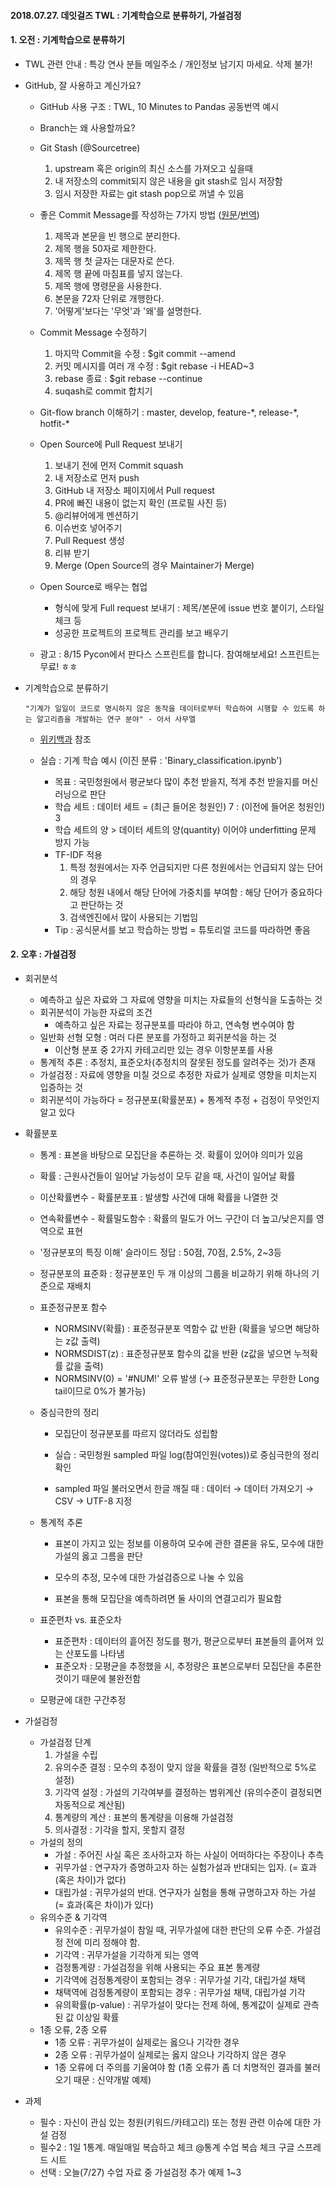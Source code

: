 #### 2018.07.27. 데잇걸즈 TWL : 기계학습으로 분류하기, 가설검정



#### 1. 오전 : 기계학습으로 분류하기

- TWL 관련 안내 : 특강 연사 분들 메일주소 / 개인정보 남기지 마세요. 삭제 불가!

  

- GitHub, 잘 사용하고 계신가요?

  - GitHub 사용 구조 : TWL, 10 Minutes to Pandas 공동번역 예시

  - Branch는 왜 사용할까요?
  - Git Stash (@Sourcetree)
    1. upstream 혹은 origin의 최신 소스를 가져오고 싶을때
    2. 내 저장소의 commit되지 않은 내용을 git stash로 임시 저장함
    3. 임시 저장한 자료는 git stash pop으로 꺼낼 수 있음
  - 좋은 Commit Message를 작성하는 7가지 방법 ([원문](https://chris.beams.io/posts/git-commit/)/[번역](https://item4.github.io/2016-11-01/How-to-Write-a-Git-Commit-Message/))
    1. 제목과 본문을 빈 행으로 분리한다.
    2. 제목 행을 50자로 제한한다.
    3. 제목 행 첫 글자는 대문자로 쓴다.
    4. 제목 행 끝에 마침표를 넣지 않는다.
    5. 제목 행에 명령문을 사용한다.
    6. 본문을 72자 단위로 개행한다.
    7. '어떻게'보다는 '무엇'과 '왜'를 설명한다.
  - Commit Message 수정하기
    1. 마지막 Commit을 수정 : $git commit --amend
    2. 커밋 메시지를 여러 개 수정 : $git rebase -i HEAD~3
    3. rebase 종료 : $git rebase --continue
    4. suqash로 commit 합치기
  - Git-flow branch 이해하기 : master, develop, feature-\*, release-\*, hotfit-\*
  - Open Source에 Pull Request 보내기
    1. 보내기 전에 먼저 Commit squash
    2. 내 저장소로 먼저 push
    3. GitHub 내 저장소 페이지에서 Pull request
    4. PR에 빠진 내용이 없는지 확인 (프로필 사진 등)
    5. @리뷰어에게 멘션하기
    6. 이슈번호 넣어주기
    7. Pull Request 생성
    8. 리뷰 받기
    9. Merge (Open Source의 경우 Maintainer가 Merge)
  - Open Source로 배우는 협업
    - 형식에 맞게 Full request 보내기 : 제목/본문에 issue 번호 붙이기, 스타일 체크 등
    - 성공한 프로젝트의 프로젝트 관리를 보고 배우기
  - 광고 : 8/15 Pycon에서 판다스 스프린트를 합니다. 참여해보세요! 스프린트는 무료! ㅎㅎ



- 기계학습으로 분류하기

  ~~~
  "기계가 일일이 코드로 명시하지 않은 동작을 데이터로부터 학습하여 시행할 수 있도록 하는 알고리즘을 개발하는 연구 분야" - 아서 사무엘
  ~~~

  - [위키백과](https://ko.wikipedia.org/wiki/%EA%B8%B0%EA%B3%84_%ED%95%99%EC%8A%B5) 참조

    

  - 실습 : 기계 학습 예시 (이진 분류 : 'Binary_classification.ipynb')

    - 목표 : 국민청원에서 평균보다 많이 추천 받을지, 적게 추천 받을지를 머신러닝으로 판단
    - 학습 세트 : 데이터 세트 = (최근 들어온 청원인) 7 : (이전에 들어온 청원인) 3
    - 학습 세트의 양 > 데이터 세트의 양(quantity) 이어야 underfitting 문제 방지 가능
    - TF-IDF 적용 
      1. 특정 청원에서는 자주 언급되지만 다른 청원에서는 언급되지 않는 단어의 경우
      2. 해당 청원 내에서 해당 단어에 가중치를 부여함 : 해당 단어가 중요하다고 판단하는 것
      3. 검색엔진에서 많이 사용되는 기법임
    - Tip : 공식문서를 보고 학습하는 방법 = 튜토리얼 코드를 따라하면 좋음





#### 2. 오후 : 가설검정

- 회귀분석 
  - 예측하고 싶은 자료와 그 자료에 영향을 미치는 자료들의 선형식을 도출하는 것
  - 회귀분석이 가능한 자료의 조건 
    - 예측하고 싶은 자료는 정규분포를 따라야 하고, 연속형 변수여야 함
  - 일반화 선형 모형 : 여러 다른 분포를 가정하고 회귀분석을 하는 것
    - 이산형 분포 중 2가지 카테고리만 있는 경우 이항분포를 사용
  - 통계적 추론 : 추정치, 표준오차(추정치의 잘못된 정도를 알려주는 것)가 존재
  - 가설검정 : 자료에 영향을 미칠 것으로 추정한 자료가 실제로 영향을 미치는지 입증하는 것
  - 회귀분석이 가능하다 = 정규분포(확률분포) + 통계적 추정 + 검정이 무엇인지 알고 있다



- 확률분포

  - 통계 : 표본을 바탕으로 모집단을 추론하는 것. 확률이 있어야 의미가 있음

  - 확률 : 근원사건들이 일어날 가능성이 모두 같을 때, 사건이 일어날 확률

  - 이산확률변수 - 확률분포표 : 발생할 사건에 대해 확률을 나열한 것

  - 연속확률변수 - 확률밀도함수 : 확률의 밀도가 어느 구간이 더 높고/낮은지를 영역으로 표현

  - '정규분포의 특징 이해' 슬라이드 정답 : 50점, 70점, 2.5%, 2~3등

  - 정규분포의 표준화 : 정규분포인 두 개 이상의 그룹을 비교하기 위해 하나의 기준으로 재배치

  - 표준정규분포 함수

    - NORMSINV(확률) : 표준정규분포 역함수 값 반환 (확률을 넣으면 해당하는 z값 출력)
    - NORMSDIST(z) : 표준정규분포 함수의 값을 반환 (z값을 넣으면 누적확률 값을 출력)
    - NORMSINV(0) = '#NUM!' 오류 발생 (→ 표준정규분포는 무한한 Long tail이므로 0%가 불가능)

  - 중심극한의 정리 

    - 모집단이 정규분포를 따르지 않더라도 성립함

    - 실습 : 국민청원 sampled 파일 log(참여인원(votes))로 중심극한의 정리 확인
    - sampled 파일 불러오면서 한글 깨질 때 : 데이터 → 데이터 가져오기 → CSV → UTF-8 지정

  - 통계적 추론 

    - 표본이 가지고 있는 정보를 이용하여 모수에 관한 결론을 유도, 모수에 대한 가설의 옳고 그름을 판단
    - 모수의 추정, 모수에 대한 가설검증으로 나눌 수 있음

    - 표본을 통해 모집단을 예측하려면 둘 사이의 연결고리가 필요함

  - 표준편차 vs. 표준오차

    - 표준편차 : 데이터의 흩어진 정도를 평가, 평균으로부터 표본들의 흩어져 있는 산포도를 나타냄
    - 표준오차 : 모평균을 추정했을 시, 추정량은 표본으로부터 모집단을 추론한 것이기 때문에 불완전함

  - 모평균에 대한 구간추정



- 가설검정
  - 가설검정 단계
    1. 가설을 수립
    2. 유의수준 결정 : 모수의 추정이 맞지 않을 확률을 결정 (일반적으로 5%로 설정)
    3. 기각역 설정 : 가설의 기각여부를 결정하는 범위계산 (유의수준이 결정되면 자동적으로 계산됨)
    4. 통계량의 계산 : 표본의 통계량을 이용해 가설검정
    5. 의사결정 : 기각을 할지, 못할지 결정
  - 가설의 정의
    - 가설 : 주어진 사실 혹은 조사하고자 하는 사실이 어떠하다는 주장이나 추측
    - 귀무가설 : 연구자가 증명하고자 하는 실험가설과 반대되는 입자. (= 효과(혹은 차이)가 없다)
    - 대립가설 : 귀무가설의 반대. 연구자가 실험을 통해 규명하고자 하는 가설 (= 효과(혹은 차이)가 있다)
  - 유의수준 & 기각역
    - 유의수준 : 귀무가설이 참일 때, 귀무가설에 대한 판단의 오류 수준. 가설검정 전에 미리 정해야 함.
    - 기각역 : 귀무가설을 기각하게 되는 영역
    - 검정통계량 : 가설검정을 위해 사용되는 주요 표본 통계량
    - 기각역에 검정통계량이 포함되는 경우 : 귀무가설 기각, 대립가설 채택
    - 채택역에 검정통계량이 포함되는 경우 : 귀무가설 채택, 대립가설 기각
    - 유의확률(p-value) : 귀무가설이 맞다는 전제 하에, 통계값이 실제로 관측된 값 이상일 확률
  - 1종 오류, 2종 오류
    - 1종 오류 : 귀무가설이 실제로는 옳으나 기각한 경우
    - 2종 오류 : 귀무가설이 실제로는 옳지 않으나 기각하지 않은 경우
    - 1종 오류에 더 주의를 기울여야 함 (1종 오류가 좀 더 치명적인 결과를 불러오기 때문 : 신약개발 예제)



- 과제
  - 필수 : 자신이 관심 있는 청원(키워드/카테고리) 또는 청원 관련 이슈에 대한 가설 검정
  - 필수2 : 1일 1통계. 매일매일 복습하고 체크 @통계 수업 복습 체크 구글 스프레드 시트
  - 선택 : 오늘(7/27) 수업 자료 중 가설검정 추가 예제 1~3
